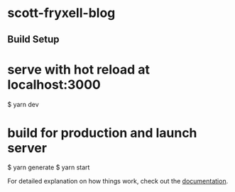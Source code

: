 # scott-fryxell-blog

## Build Setup

# serve with hot reload at localhost:3000
$ yarn dev

# build for production and launch server
$ yarn generate
$ yarn start

For detailed explanation on how things work, check out the [documentation](https://nuxtjs.org).
